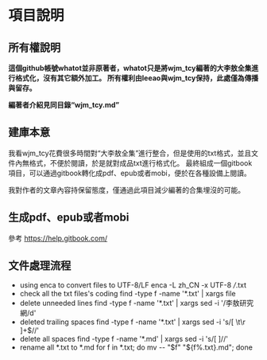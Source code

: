 # 項目說明

## 所有權說明

**這個github帳號whatot並非原著者，whatot只是將wjm_tcy編著的大李敖全集進行格式化，沒有其它額外加工。
所有權利由leeao與wjm_tcy保持，此處僅為傳播與留存。**

**編著者介紹見同目錄“wjm_tcy.md”**

## 建庫本意

我看wjm_tcy花費很多時間對“大李敖全集”進行整合，但是使用的txt格式，並且文件內無格式，不便於閱讀，於是就對成品txt進行格式化。
最終組成一個gitbook項目，可以通過gitbook轉化成pdf、epub或者mobi，便於在各種設備上閱讀。

我對作者的文章內容持保留態度，僅通過此項目減少編著的合集埋沒的可能。

## 生成pdf、epub或者mobi

參考 https://help.gitbook.com/

## 文件處理流程

* using enca to convert files to UTF-8/LF
	enca -L zh_CN -x UTF-8 */*.txt
* check all the txt files's coding
	find -type f -name '*.txt' | xargs file
* delete unneeded lines
	find -type f -name '*.txt' | xargs sed -i '/李敖研究網/d'
* deleted trailing spaces
	find -type f -name '*.txt' | xargs sed -i 's/[ \t\r ]\+$//'
* delete all spaces
	find -type f -name '*.md' | xargs sed -i 's/[  ]//'
* rename all *.txt to *.md
	for f in *.txt; do mv -- "$f" "${f%.txt}.md"; done

